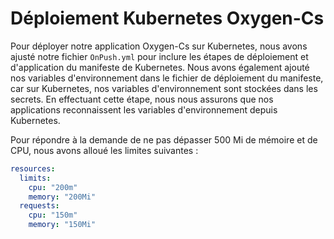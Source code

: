 # Déploiement Kubernetes Oxygen-Cs

Pour déployer notre application Oxygen-Cs sur Kubernetes, nous avons ajusté notre fichier `OnPush.yml` pour inclure les étapes de déploiement et d'application du manifeste de Kubernetes. Nous avons également ajouté nos variables d'environnement dans le fichier de déploiement du manifeste, car sur Kubernetes, nos variables d'environnement sont stockées dans les secrets. En effectuant cette étape, nous nous assurons que nos applications reconnaissent les variables d'environnement depuis Kubernetes.

Pour répondre à la demande de ne pas dépasser 500 Mi de mémoire et de CPU, nous avons alloué les limites suivantes :

```yaml
resources:
  limits:
    cpu: "200m"
    memory: "200Mi"
  requests:
    cpu: "150m"
    memory: "150Mi"
